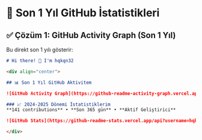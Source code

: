 # 📅 Son 1 Yıl GitHub İstatistikleri

## ✅ **Çözüm 1: GitHub Activity Graph (Son 1 Yıl)**

Bu direkt son 1 yılı gösterir:

```markdown
# Hi there! 👋 I'm hqkqn32

<div align="center">

## 📊 Son 1 Yıl GitHub Aktivitem

![GitHub Activity Graph](https://github-readme-activity-graph.vercel.app/graph?username=hqkqn32&theme=react-dark&hide_border=true&point=FFFFFF&line=5BCDEC)

### 📈 2024-2025 Dönemi İstatistiklerim
**141 contributions** • **Son 365 gün** • **Aktif Geliştirici**

![GitHub Stats](https://github-readme-stats.vercel.app/api?username=hqkqn32&show_icons=true&theme=radical&hide_border=true)

</div>


